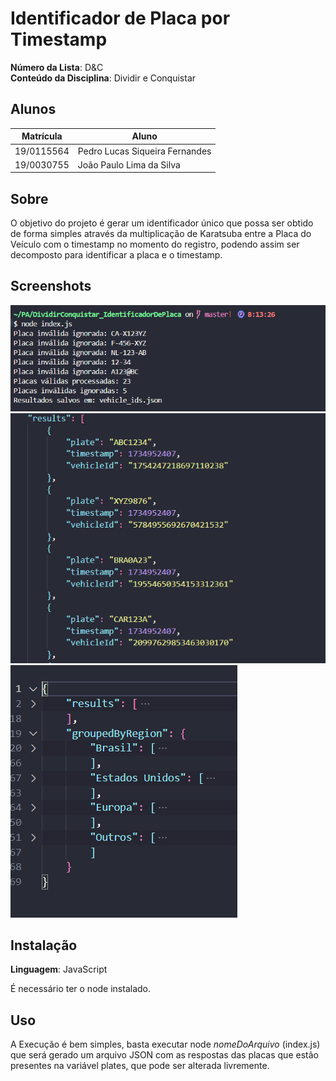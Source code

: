 # Identificador de Placa por Timestamp

**Número da Lista**: D&C<br>
**Conteúdo da Disciplina**: Dividir e Conquistar<br>

## Alunos

| Matrícula  | Aluno                          |
| ---------- | ------------------------------ |
| 19/0115564 | Pedro Lucas Siqueira Fernandes |
| 19/0030755 | João Paulo Lima da Silva       |

## Sobre

O objetivo do projeto é gerar um identificador único que possa ser obtido de forma simples através da multiplicação de Karatsuba entre a Placa do Veículo com o timestamp no momento do registro, podendo assim ser decomposto para identificar a placa e o timestamp.

## Screenshots

![HowToRun](image.png)
![Results](image-1.png)
![AgrupamentoDosResultados](image-2.png)

## Instalação

**Linguagem**: JavaScript<br>

É necessário ter o node instalado.

## Uso

A Execução é bem simples, basta executar node _nomeDoArquivo_ (index.js) que será gerado um arquivo JSON com as respostas das placas que estão presentes na variável plates, que pode ser alterada livremente.
